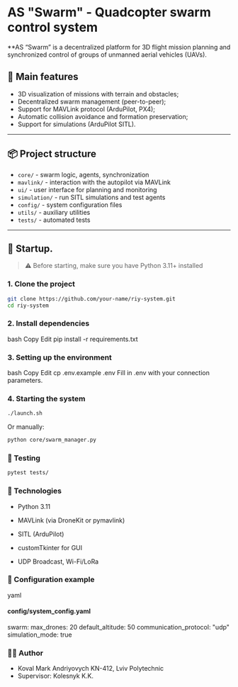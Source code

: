 # AS "Swarm" - Quadcopter swarm control system

**AS “Swarm” is a decentralized platform for 3D flight mission planning and synchronized control of groups of unmanned aerial vehicles (UAVs).

## 🔧 Main features

- 3D visualization of missions with terrain and obstacles;
- Decentralized swarm management (peer-to-peer);
- Support for MAVLink protocol (ArduPilot, PX4);
- Automatic collision avoidance and formation preservation;
- Support for simulations (ArduPilot SITL).

---

## 📦 Project structure

- `core/` - swarm logic, agents, synchronization
- `mavlink/` - interaction with the autopilot via MAVLink
- `ui/` - user interface for planning and monitoring
- `simulation/` - run SITL simulations and test agents
- `config/` - system configuration files
- `utils/` - auxiliary utilities
- `tests/` - automated tests

---

## 🚀 Startup.

> ⚠️ Before starting, make sure you have Python 3.11+ installed

### 1. Clone the project

```bash
git clone https://github.com/your-name/riy-system.git
cd riy-system
```

### 2. Install dependencies
bash
Copy
Edit
pip install -r requirements.txt
### 3. Setting up the environment
bash
Copy
Edit
cp .env.example .env
Fill in .env with your connection parameters.

### 4. Starting the system
```bash
./launch.sh
```
Or manually:
```bash
python core/swarm_manager.py
```
### 🧪 Testing
```bash
pytest tests/
```
### 🧠 Technologies
- Python 3.11

- MAVLink (via DroneKit or pymavlink)

- SITL (ArduPilot)

- customTkinter for GUI

- UDP Broadcast, Wi-Fi/LoRa

### 📁 Configuration example
yaml
#### config/system_config.yaml
swarm:
 max_drones: 20
 default_altitude: 50
 communication_protocol: "udp"
 simulation_mode: true
### 🧑‍💻 Author
- Koval Mark Andriyovych KN-412, Lviv Polytechnic
- Supervisor: Kolesnyk K.K. 
